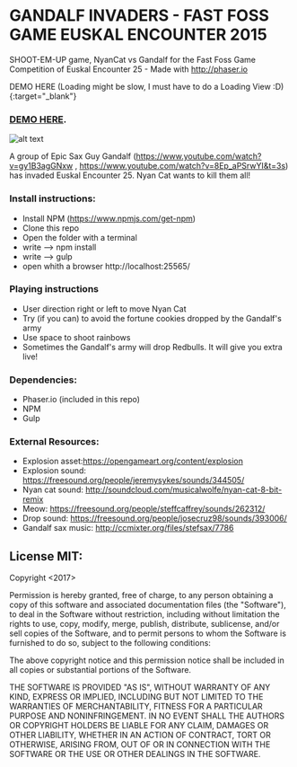 # GANDALF INVADERS - FAST FOSS GAME EUSKAL ENCOUNTER 2015

SHOOT-EM-UP game, NyanCat vs Gandalf for the Fast Foss Game Competition of Euskal Encounter 25 - Made with http://phaser.io

DEMO HERE (Loading might be slow, I must have to do a Loading View :D){:target="_blank"}

### [DEMO HERE](https://ericrisco.com/invadrs/).

![alt text](https://raw.githubusercontent.com/eriscoand/gandalfs_invadrs/master/screen.PNG)

A group of Epic Sax Guy Gandalf (https://www.youtube.com/watch?v=gy1B3agGNxw , https://www.youtube.com/watch?v=8Ep_aPSrwYI&t=3s) has invaded Euskal Encounter 25. Nyan Cat wants to kill them all! 

### Install instructions:

- Install NPM (https://www.npmjs.com/get-npm)
- Clone this repo
- Open the folder with a terminal
- write --> npm install
- write --> gulp
- open whith a browser http://localhost:25565/

### Playing instructions

- User direction right or left to move Nyan Cat
- Try (if you can) to avoid the fortune cookies dropped by the Gandalf's army
- Use space to shoot rainbows
- Sometimes the Gandalf's army will drop Redbulls. It will give you extra live!

### Dependencies:

- Phaser.io (included in this repo)
- NPM
- Gulp

### External Resources:

- Explosion asset:https://opengameart.org/content/explosion
- Explosion sound: https://freesound.org/people/jeremysykes/sounds/344505/
- Nyan cat sound: http://soundcloud.com/musicalwolfe/nyan-cat-8-bit-remix
- Meow: https://freesound.org/people/steffcaffrey/sounds/262312/
- Drop sound: https://freesound.org/people/josecruz98/sounds/393006/
- Gandalf sax music: http://ccmixter.org/files/stefsax/7786

## License MIT:

Copyright <2017> <Eric Risco de la Torre>

Permission is hereby granted, free of charge, to any person obtaining a copy of this software and associated documentation files (the "Software"), to deal in the Software without restriction, including without limitation the rights to use, copy, modify, merge, publish, distribute, sublicense, and/or sell copies of the Software, and to permit persons to whom the Software is furnished to do so, subject to the following conditions:

The above copyright notice and this permission notice shall be included in all copies or substantial portions of the Software.

THE SOFTWARE IS PROVIDED "AS IS", WITHOUT WARRANTY OF ANY KIND, EXPRESS OR IMPLIED, INCLUDING BUT NOT LIMITED TO THE WARRANTIES OF MERCHANTABILITY, FITNESS FOR A PARTICULAR PURPOSE AND NONINFRINGEMENT. IN NO EVENT SHALL THE AUTHORS OR COPYRIGHT HOLDERS BE LIABLE FOR ANY CLAIM, DAMAGES OR OTHER LIABILITY, WHETHER IN AN ACTION OF CONTRACT, TORT OR OTHERWISE, ARISING FROM, OUT OF OR IN CONNECTION WITH THE SOFTWARE OR THE USE OR OTHER DEALINGS IN THE SOFTWARE.
